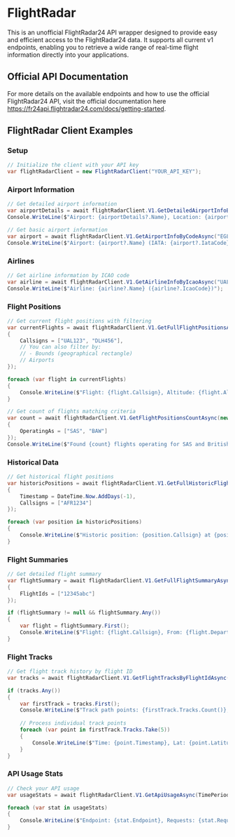 # FlightRadar

This is an unofficial FlightRadar24 API wrapper designed to provide easy and efficient access to the FlightRadar24 data. It supports all current v1 endpoints, enabling you to retrieve a wide range of real-time flight information directly into your applications.

## Official API Documentation

For more details on the available endpoints and how to use the official FlightRadar24 API, visit the official documentation here https://fr24api.flightradar24.com/docs/getting-started.

## FlightRadar Client Examples

### Setup

```csharp
// Initialize the client with your API key
var flightRadarClient = new FlightRadarClient("YOUR_API_KEY");
```

### Airport Information

```csharp
// Get detailed airport information
var airportDetails = await flightRadarClient.V1.GetDetailedAirportInfoByCodeAsync("KJFK");
Console.WriteLine($"Airport: {airportDetails?.Name}, Location: {airportDetails?.City}, {airportDetails?.Country}");

// Get basic airport information
var airport = await flightRadarClient.V1.GetAirportInfoByCodeAsync("EGLL");
Console.WriteLine($"Airport: {airport?.Name} (IATA: {airport?.IataCode})");
```

### Airlines

```csharp
// Get airline information by ICAO code
var airline = await flightRadarClient.V1.GetAirlineInfoByIcaoAsync("UAL");
Console.WriteLine($"Airline: {airline?.Name} ({airline?.IcaoCode})");
```

### Flight Positions

```csharp
// Get current flight positions with filtering
var currentFlights = await flightRadarClient.V1.GetFullFlightPositionsAsync(new FlightPositionsFilter 
{
    Callsigns = ["UAL123", "DLH456"],
    // You can also filter by:
    // - Bounds (geographical rectangle)
    // Airports
});

foreach (var flight in currentFlights)
{
    Console.WriteLine($"Flight: {flight.Callsign}, Altitude: {flight.Altitude}ft, Speed: {flight.GroundSpeed}kts");
}

// Get count of flights matching criteria
var count = await flightRadarClient.V1.GetFlightPositionsCountAsync(new FlightPositionsFilter
{
    OperatingAs = ["SAS", "BAW"]
});
Console.WriteLine($"Found {count} flights operating for SAS and British Airways");
```

### Historical Data

```csharp
// Get historical flight positions
var historicPositions = await flightRadarClient.V1.GetFullHistoricFlightPositionsAsync(new HistoricFlightPositionFilter
{
    Timestamp = DateTime.Now.AddDays(-1),
    Callsigns = ["AFR1234"]
});

foreach (var position in historicPositions)
{
    Console.WriteLine($"Historic position: {position.Callsign} at {position.Timestamp}, Alt: {position.Altitude}ft");
}
```

### Flight Summaries

```csharp
// Get detailed flight summary
var flightSummary = await flightRadarClient.V1.GetFullFlightSummaryAsync(new FlightSummaryFilter
{
    FlightIds = ["12345abc"]
});

if (flightSummary != null && flightSummary.Any())
{
    var flight = flightSummary.First();
    Console.WriteLine($"Flight: {flight.Callsign}, From: {flight.DepartureIcaoCode} To: {flight.DestinationIcaoCode}");
}
```

### Flight Tracks

```csharp
// Get flight track history by flight ID
var tracks = await flightRadarClient.V1.GetFlightTracksByFlightIdAsync("34242a02");

if (tracks.Any())
{
    var firstTrack = tracks.First();
    Console.WriteLine($"Track path points: {firstTrack.Tracks.Count()}, Source: {firstTrack.Tracks.First().Source}");
    
    // Process individual track points
    foreach (var point in firstTrack.Tracks.Take(5))
    {
        Console.WriteLine($"Time: {point.Timestamp}, Lat: {point.Latitude}, Lon: {point.Longitude}, Alt: {point.Altitude}");
    }
}
```

### API Usage Stats

```csharp
// Check your API usage
var usageStats = await flightRadarClient.V1.GetApiUsageAsync(TimePeriod.Last24Hours);

foreach (var stat in usageStats)
{
    Console.WriteLine($"Endpoint: {stat.Endpoint}, Requests: {stat.RequestCount}, Credits used: {stat.Credits}");
}
```